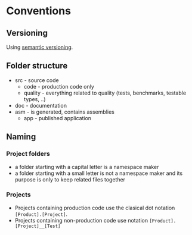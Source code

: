 # Conventions

## Versioning

Using [semantic versioning](https://semver.org/).  

## Folder structure

* src - source code  
  * code - production code only
  * quality - everything related to quality (tests, benchmarks, testable types,
    ..)
* doc - documentation
* asm - is generated, contains assemblies
  * app - published application

## Naming

### Project folders

* a folder starting with a capital letter is a namespace maker  
* a folder starting with a small letter is not a namespace maker and its 
purpose is only to keep related files together  

### Projects

* Projects containing production code use the clasical dot notation `[Product].[Project]`.  
* Projects containing non-production code use notation `[Product].[Project]__[Test]`  
